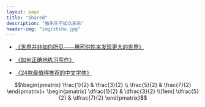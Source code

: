 ```yaml
---
layout: page
title: "Shared"
description: "独乐乐不如众乐乐"
header-img: "img/zhihu.jpg"
---
```


- [《世界并非如你所见——用可供性来发现更大的世界》](http://www.jianshu.com/p/6f1404e0240d)

- [《如何正确地练习写作》](http://www.jianshu.com/p/2621444b619d)

- [《24款最值得推荐的中文字体》](http://cnfeat.com/blog/2015/05/22/a-24-chinese-fonts/)


$$\begin{pmatrix}
    \frac{1}{2} & \frac{3}{2} \\
    \frac{5}{2} & \frac{7}{2}
\end{pmatrix}+
\begin{pmatrix}
    \dfrac{1}{2} & \dfrac{3}{2} \\[1em]
    \dfrac{5}{2} & \dfrac{7}{2}
\end{pmatrix}$$






